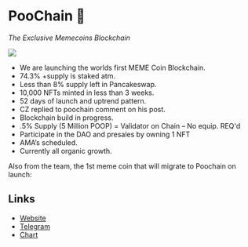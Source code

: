 # PooChain 💩
_The Exclusive Memecoins Blockchain_

![](https://files.catbox.moe/wgfdag.jpg)
  
- We are launching the worlds first MEME Coin Blockchain.  
- 74.3% +supply is staked atm.  
- Less than 8% supply left in Pancakeswap.  
- 10,000 NFTs minted in less than 3 weeks.  
- 52 days of launch and uptrend pattern.  
- CZ replied to poochain comment on his post. 
- Blockchain build in progress. 
- .5% Supply (5 Million POOP) = Validator on Chain – No equip. REQ'd 
- Participate in the DAO and presales by owning 1 NFT 
- AMA’s scheduled.
- Currently all organic growth.

Also from the team, the 1st meme coin that will migrate to Poochain on launch:

## Links
- [Website](https://poochain.co/)
- [Telegram](http://t.me/PooChainPortal)
- [Chart](https://app.nexuscrypto.com/token/bsc/0xa1611E8D4070dee36EF308952CF34255c92a01c5)